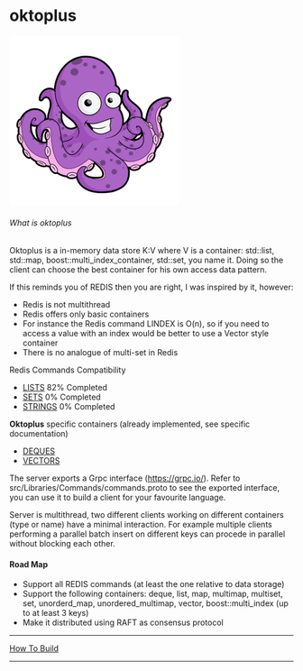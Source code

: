 # oktoplus

![alt text](docs/octopus-free.png "Oktoplus")

###### What is oktoplus
Oktoplus is a in-memory data store K:V where V is a container: std::list, std::map, boost::multi_index_container, std::set, you name it. Doing so the client can choose the best container for his own access data pattern.

If this reminds you of REDIS then you are right, I was inspired by it, however:

 - Redis is not multithread
 - Redis offers only basic containers
 - For instance the Redis command LINDEX is O(n), so if you need to access a value with an index would be better to use a Vector style container
  - There is no analogue of multi-set in Redis

Redis Commands Compatibility

  - [LISTS](docs/compatibility_lists.md) 82% Completed
  - [SETS](docs/compatibility_sets.md) 0% Completed
  - [STRINGS](docs/compatibility_strings.md) 0% Completed
  
**Oktoplus** specific containers (already implemented, see specific documentation)

  - [DEQUES](docs/deques.md)
  - [VECTORS](docs/vectors.md)
  
The server exports a Grpc interface (https://grpc.io/). Refer to src/Libraries/Commands/commands.proto to see the exported interface, you can use it to build a client for your favourite language. 

Server is multithread, two different clients working on different containers (type or name) have a minimal interaction. For example multiple clients performing a parallel batch insert on different keys can procede in parallel without blocking each other.

#### Road Map
- Support all REDIS commands (at least the one relative to data storage)
- Support the following containers: deque, list, map, multimap, multiset, set, unorderd_map, unordered_multimap, vector, boost::multi_index (up to at least 3 keys)
- Make it distributed using RAFT as consensus protocol

***

[How To Build](docs/howtobuild.md)

*** 
